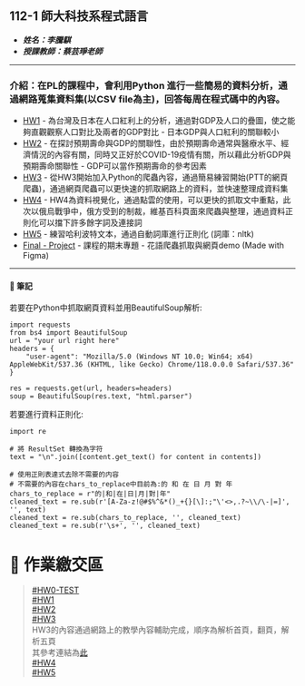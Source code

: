 ##  112-1 師大科技系程式語言
* <em><strong>姓名：李騰騏
* 授課教師：蔡芸琤老師</strong></em>
---
### 介紹：在PL的課程中，會利用Python 進行一些簡易的資料分析，通過網路蒐集資料集(以CSV file為主)，回答每周在程式碼中的內容。
* [HW1](https://github.com/mason45ok/PL-Repo/tree/main/HW1) - 為台灣及日本在人口紅利上的分析，通過對GDP及人口的疊圖，使之能夠直觀觀察人口對比及兩者的GDP對比 - 日本GDP與人口紅利的關聯較小
* [HW2](https://github.com/mason45ok/PL-Repo/tree/main/HW2) - 在探討預期壽命與GDP的關聯性，由於預期壽命通常與醫療水平、經濟情況的內容有關，同時又正好於COVID-19疫情有關，所以藉此分析GDP與預期壽命關聯性 - GDP可以當作預期壽命的參考因素
* [HW3](https://github.com/mason45ok/PL-Repo/tree/main/HW3) - 從HW3開始加入Python的爬蟲內容，通過簡易練習開始(PTT的網頁爬蟲)，通過網頁爬蟲可以更快速的抓取網路上的資料，並快速整理成資料集
* [HW4](https://medium.com/@mason45ok/程式語言-文字雲-d06b582c15a3) - HW4為資料視覺化，通過點雲的使用，可以更快的抓取文中重點，此次以俄烏戰爭中，俄方受到的制裁，維基百科頁面來爬蟲與整理，通過資料正則化可以擋下許多餘字詞及連接詞
* [HW5](https://medium.com/@mason45ok/%E7%A8%8B%E5%BC%8F%E8%AA%9E%E8%A8%80-voyant-facf2326d74c) - 練習哈利波特文本，通過自動詞庫進行正則化 (詞庫：nltk)
* [Final - Project](https://github.com/PLRepo-FP/PLRepo-FP) - 課程的期末專題 - 花語爬蟲抓取與網頁demo (Made with Figma)
---
#### :file_folder: 筆記  
若要在Python中抓取網頁資料並用BeautifulSoup解析:  
```
import requests
from bs4 import BeautifulSoup
url = "your url right here"
headers = {
    "user-agent": "Mozilla/5.0 (Windows NT 10.0; Win64; x64) AppleWebKit/537.36 (KHTML, like Gecko) Chrome/118.0.0.0 Safari/537.36"
}

res = requests.get(url, headers=headers)
soup = BeautifulSoup(res.text, "html.parser")
```
若要進行資料正則化:  
```
import re

# 將 ResultSet 轉換為字符
text = "\n".join([content.get_text() for content in contents])

# 使用正則表達式去除不需要的内容
# 不需要的內容在chars_to_replace中目前為:的 和 在 日 月 對 年
chars_to_replace = r"的|和|在|日|月|對|年"
cleaned_text = re.sub(r'[A-Za-z!@#$%^&*()_+{}[\]:;"\'<>,.?~\\/\-|=]', '', text)
cleaned_text = re.sub(chars_to_replace, '', cleaned_text)
cleaned_text = re.sub(r'\s+', '', cleaned_text)
```
# :page_facing_up: 作業繳交區  
>[#HW0-TEST](https://github.com/mason45ok/PL-Repo/tree/main/PL-test-set)  
>[#HW1](https://github.com/mason45ok/PL-Repo/tree/main/HW1)  
>[#HW2](https://github.com/mason45ok/PL-Repo/tree/main/HW2)  
>[#HW3](https://github.com/mason45ok/PL-Repo/tree/main/HW3)  
>HW3的內容通過網路上的教學內容輔助完成，順序為解析首頁，翻頁，解析五頁  
>其參考連結為[此](https://www.youtube.com/watch?v=O6h1csENqBc)  
>[#HW4](https://medium.com/@mason45ok/程式語言-文字雲-d06b582c15a3)  
>[#HW5](https://medium.com/@mason45ok/%E7%A8%8B%E5%BC%8F%E8%AA%9E%E8%A8%80-voyant-facf2326d74c)

